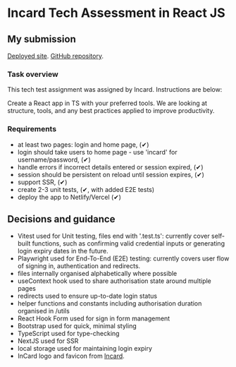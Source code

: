# Incard Tech Assessment in React JS

## My submission

[Deployed site](https://incard-tech-assessment-auth.vercel.app/home).
[GitHub repository](https://github.com/jamesdiffeycoding/Incard-tech-assessment-auth).

### Task overview

This tech test assignment was assigned by Incard. Instructions are below:

Create a React app in TS with your preferred tools. We are looking at structure, tools, and any best practices applied to improve productivity.

### Requirements

- at least two pages: login and home page, (✔)
- login should take users to home page - use 'incard' for username/password, (✔)
- handle errors if incorrect details entered or session expired, (✔)
- session should be persistent on reload until session expires, (✔)
- support SSR, (✔)
- create 2-3 unit tests, (✔, with added E2E tests)
- deploy the app to Netlify/Vercel (✔)

## Decisions and guidance

- Vitest used for Unit testing, files end with '.test.ts': currently cover self-built functions, such as confirming valid credential inputs or generating login expiry dates in the future.
- Playwright used for End-To-End (E2E) testing: currently covers user flow of signing in, authentication and redirects.
- files internally organised alphabetically where possible
- useContext hook used to share authorisation state around multiple pages
- redirects used to ensure up-to-date login status
- helper functions and constants including authorisation duration organised in /utils
- React Hook Form used for sign in form management
- Bootstrap used for quick, minimal styling
- TypeScript used for type-checking
- NextJS used for SSR
- local storage used for maintaining login expiry
- InCard logo and favicon from [Incard](https://www.incard.co/).
